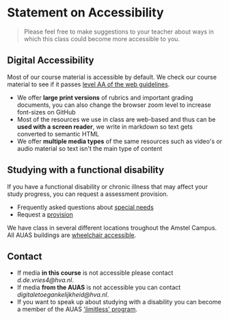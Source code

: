 # Statement on Accessibility

> Please feel free to make suggestions to your teacher about ways in which this class could become more accessible to you.

## Digital Accessibility

Most of our course material is accessible by default. We check our course material to see if it passes [level AA of the web guidelines][wcag]. 

* We offer **large print versions** of rubrics and important grading documents, you can also change the browser zoom level to increase font-sizes on GitHub
* Most of the resources we use in class are web-based and thus can be **used with a screen reader**, we write in markdown so text gets converted to semantic HTML
* We offer **multiple media types** of the same resources such as video's or audio material so text isn't the main type of content


## Studying with a functional disability
If you have a functional disability or chronic illness that may affect your study progress, you can request a assessment provision.

* Frequently asked questions about [special needs][special-needs]
* Request a [provision][provision] 

We have class in several different locations troughout the Amstel Campus. All AUAS buildings are [wheelchair accessible][building]. 

## Contact
* If media **in this course** is not accessible please contact _d.de.vries4@hva.nl_. 
* If media **from the AUAS** is not accessible you can contact _digitaletoegankelijkheid@hva.nl_.
* If you want to speak up about studying with a disability you can become a member of the AUAS ['limitless' program][limitless]. 

[building]: https://www.amsterdamuas.com/study/building-accessibility
[limitless]: https://www.hva.nl/praktisch/algemeen/etalage/limitless/limitless.html
[special-needs]: https://www.hva.nl/studeren/informatie-voor/studenten-met-speciale-behoeften
[provision]: https://www.hva.nl/praktisch/studiekiezers/hva-breed/studentenzaken/studeren-met-een-functiebeperking/studeren-met-een-functiebeperking.html
[wcag]: https://www.accessibility.nl/kennisbank/artikelen/eenvoudige-beschrijving-toegankelijkheidsrichtlijnen
[rog]: https://www.hva.nl/praktisch/algemeen/hva-breed/juridische-zaken/loket-beroep-bezwaar-en-klacht/regeling-ongewenst-gedrag/regeling-ongewenst-gedrag.html
